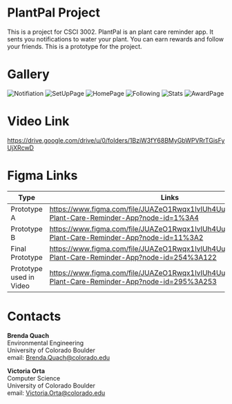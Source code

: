# PlantPal Project

This is a project for CSCI 3002. PlantPal is an plant care reminder app. It sents you notifications to water your plant. You can earn rewards and follow your friends. This is a prototype for the project. 

# Gallery
![Notifiation](https://github.com/BrendaQu/PlantPalProject/blob/master/Images/Notification.jpg)
![SetUpPage](https://github.com/BrendaQu/PlantPalProject/blob/master/Images/SetUp.jpg)
![HomePage](https://github.com/BrendaQu/PlantPalProject/blob/master/Images/Home.jpg)
![Following](https://github.com/BrendaQu/PlantPalProject/blob/master/Images/Follow.jpg)
![Stats](https://github.com/BrendaQu/PlantPalProject/blob/master/Images/Stats.jpg)
![AwardPage](https://github.com/BrendaQu/PlantPalProject/blob/master/Images/Award.jpg)

# Video Link
https://drive.google.com/drive/u/0/folders/1BziW3fY68BMyGbWPVRrTGisFyUjXRcwD

# Figma Links

Type | Links
---------- | ----------
Prototype A |  https://www.figma.com/file/JUAZeO1Rwqx1IvIUh4UuOR3j/PlantPal%3A-Plant-Care-Reminder-App?node-id=1%3A4 
Prototype B | https://www.figma.com/file/JUAZeO1Rwqx1IvIUh4UuOR3j/PlantPal%3A-Plant-Care-Reminder-App?node-id=11%3A2
Final Prototype | https://www.figma.com/file/JUAZeO1Rwqx1IvIUh4UuOR3j/PlantPal%3A-Plant-Care-Reminder-App?node-id=254%3A122
Prototype used in Video | https://www.figma.com/file/JUAZeO1Rwqx1IvIUh4UuOR3j/PlantPal%3A-Plant-Care-Reminder-App?node-id=295%3A253

# Contacts

**Brenda Quach** <br/>
 Environmental Engineering <br/>
 University of Colorado Boulder <br/>
 email: Brenda.Quach@colorado.edu <br/>
 
 **Victoria Orta** <br/>
 Computer Science <br/>
 University of Colorado Boulder <br/>
 email: Victoria.Orta@colorado.edu <br/>


